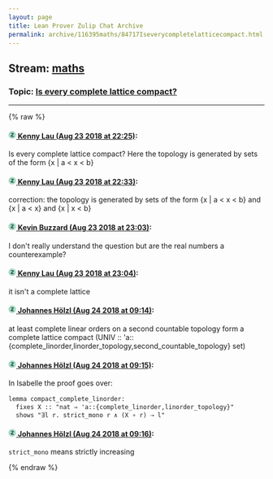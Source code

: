 ```yaml
---
layout: page
title: Lean Prover Zulip Chat Archive 
permalink: archive/116395maths/84717Iseverycompletelatticecompact.html
---
```


## Stream: [maths](index.html)
### Topic: [Is every complete lattice compact?](84717Iseverycompletelatticecompact.html)

---


{% raw %}
#### [![Click to go to Zulip](../../assets/img/zulip2.png) Kenny Lau (Aug 23 2018 at 22:25)](https://leanprover.zulipchat.com/#narrow/stream/116395-maths/topic/Is%20every%20complete%20lattice%20compact%3F/near/132658724):
Is every complete lattice compact? Here the topology is generated by sets of the form {x | a < x < b}

#### [![Click to go to Zulip](../../assets/img/zulip2.png) Kenny Lau (Aug 23 2018 at 22:33)](https://leanprover.zulipchat.com/#narrow/stream/116395-maths/topic/Is%20every%20complete%20lattice%20compact%3F/near/132659057):
correction: the topology is generated by sets of the form {x | a < x < b} and {x | a < x} and {x | x < b}

#### [![Click to go to Zulip](../../assets/img/zulip2.png) Kevin Buzzard (Aug 23 2018 at 23:03)](https://leanprover.zulipchat.com/#narrow/stream/116395-maths/topic/Is%20every%20complete%20lattice%20compact%3F/near/132660653):
I don't really understand the question but are the real numbers a counterexample?

#### [![Click to go to Zulip](../../assets/img/zulip2.png) Kenny Lau (Aug 23 2018 at 23:04)](https://leanprover.zulipchat.com/#narrow/stream/116395-maths/topic/Is%20every%20complete%20lattice%20compact%3F/near/132660707):
it isn't a complete lattice

#### [![Click to go to Zulip](../../assets/img/zulip2.png) Johannes Hölzl (Aug 24 2018 at 09:14)](https://leanprover.zulipchat.com/#narrow/stream/116395-maths/topic/Is%20every%20complete%20lattice%20compact%3F/near/132681087):
at least complete linear orders on a second countable topology form a complete lattice
compact (UNIV :: 'a::{complete_linorder,linorder_topology,second_countable_topology} set)

#### [![Click to go to Zulip](../../assets/img/zulip2.png) Johannes Hölzl (Aug 24 2018 at 09:15)](https://leanprover.zulipchat.com/#narrow/stream/116395-maths/topic/Is%20every%20complete%20lattice%20compact%3F/near/132681108):
In Isabelle the proof goes over:
```isabelle
lemma compact_complete_linorder:
  fixes X :: "nat ⇒ 'a::{complete_linorder,linorder_topology}"
  shows "∃l r. strict_mono r ∧ (X ∘ r) ⇢ l"
```

#### [![Click to go to Zulip](../../assets/img/zulip2.png) Johannes Hölzl (Aug 24 2018 at 09:16)](https://leanprover.zulipchat.com/#narrow/stream/116395-maths/topic/Is%20every%20complete%20lattice%20compact%3F/near/132681149):
`strict_mono` means strictly increasing


{% endraw %}
